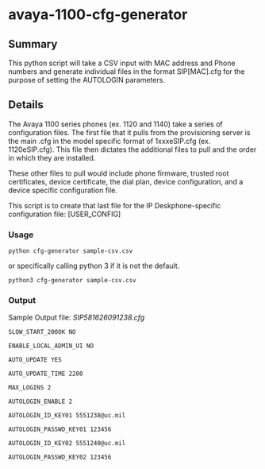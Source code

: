 # avaya-1100-cfg-generator

## Summary
This python script will take a CSV input with MAC address and Phone numbers and generate individual files in the format SIP[MAC].cfg for the purpose of setting the AUTOLOGIN parameters.

## Details
The Avaya 1100 series phones (ex. 1120 and 1140) take a series of configuration files. The first file that it pulls from the provisioning server is the main .cfg in the model specific format of 1xxxeSIP.cfg (ex. 1120eSIP.cfg). This file then dictates the additional files to pull and the order in which they are installed.

These other files to pull would include phone firmware, trusted root certificates, device certificate, the dial plan, device configuration, and a device specific configuration file.

This script is to create that last file for the IP Deskphone-specific configuration file: [USER_CONFIG]

### Usage
```
python cfg-generator sample-csv.csv
```
or specifically calling python 3 if it is not the default.
```
python3 cfg-generator sample-csv.csv
```

### Output
Sample Output file: *SIP581626091238.cfg*
```
SLOW_START_200OK NO

ENABLE_LOCAL_ADMIN_UI NO

AUTO_UPDATE YES

AUTO_UPDATE_TIME 2200

MAX_LOGINS 2

AUTOLOGIN_ENABLE 2

AUTOLOGIN_ID_KEY01 5551238@uc.mil

AUTOLOGIN_PASSWD_KEY01 123456

AUTOLOGIN_ID_KEY02 5551240@uc.mil

AUTOLOGIN_PASSWD_KEY02 123456
```